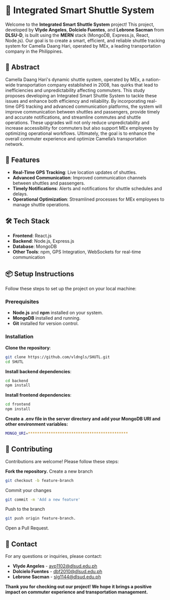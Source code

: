 # 🚌 Integrated Smart Shuttle System

Welcome to the **Integrated Smart Shuttle System** project! This project, developed by **Vlyde Angeles**, **Dolcielo Fuentes**, and **Lebrone Sacman** from **DLSU-D**, is built using the **MERN** stack (MongoDB, Express.js, React, Node.js). Our goal is to create a smart, efficient, and reliable shuttle tracking system for Camella Daang Hari, operated by MEx, a leading transportation company in the Philippines.

## 📜 Abstract

Camella Daang Hari's dynamic shuttle system, operated by MEx, a nation-wide transportation company established in 2008, has quirks that lead to inefficiencies and unpredictability affecting commuters. This study proposes developing an Integrated Smart Shuttle System to tackle these issues and enhance both efficiency and reliability. By incorporating real-time GPS tracking and advanced communication platforms, the system will improve communication between shuttles and passengers, provide timely and accurate notifications, and streamline commutes and shuttle operations. These upgrades will not only reduce unpredictability and increase accessibility for commuters but also support MEx employees by optimizing operational workflows. Ultimately, the goal is to enhance the overall commuter experience and optimize Camella’s transportation network.

## 🚀 Features

- **Real-Time GPS Tracking**: Live location updates of shuttles.
- **Advanced Communication**: Improved communication channels between shuttles and passengers.
- **Timely Notifications**: Alerts and notifications for shuttle schedules and delays.
- **Operational Optimization**: Streamlined processes for MEx employees to manage shuttle operations.

## 🛠️ Tech Stack

- **Frontend**: React.js
- **Backend**: Node.js, Express.js
- **Database**: MongoDB
- **Other Tools**: npm, GPS Integration, WebSockets for real-time communication

## 📦 Setup Instructions

Follow these steps to set up the project on your local machine:

### Prerequisites

- **Node.js** and **npm** installed on your system.
- **MongoDB** installed and running.
- **Git** installed for version control.

### Installation

**Clone the repository**:

   ```bash
   git clone https://github.com/vldngls/SHUTL.git
   cd SHUTL
   ```

**Install backend dependencies**:

   ```bash
   cd backend
   npm install
   ```

**Install frontend dependencies**:

   ```bash
   cd frontend
   npm install
   ```

**Create a .env file in the server directory and add your MongoDB URI and other environment variables:**

   ```bash
   MONGO_URI=********************************************
   ```

## 🤝 Contributing

Contributions are welcome! Please follow these steps:

**Fork the repository.**
Create a new branch

   ```bash
   git checkout -b feature-branch
   ```

Commit your changes

   ```bash
   git commit -m 'Add a new feature'
   ```

Push to the branch

   ```bash
   git push origin feature-branch.
   ```

Open a Pull Request.

## 📧 Contact

For any questions or inquiries, please contact:

- **Vlyde Angeles** - <avp1102@dlsud.edu.ph>
- **Dolcielo Fuentes** - <dbf2010@dlsud.edu.ph>
- **Lebrone Sacman** - <slg1144@dlsud.edu.ph>

**Thank you for checking out our project! We hope it brings a positive impact on commuter experience and transportation management.**
